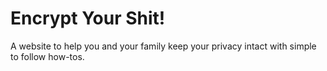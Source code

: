 # Encrypt Your Shit!

A website to help you and your family keep your privacy intact with simple to follow how-tos.
